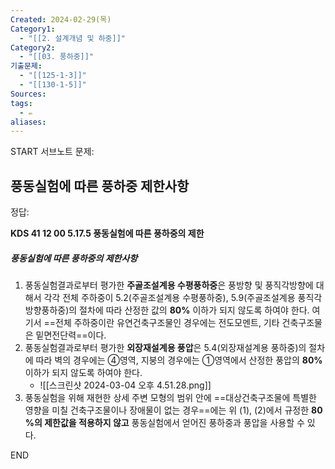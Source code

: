 ```yaml
---
Created: 2024-02-29(목)
Category1:
  - "[[2. 설계개념 및 하중]]"
Category2:
  - "[[03. 풍하중]]"
기출문제:
  - "[[125-1-3]]"
  - "[[130-1-5]]"
Sources: 
tags:
  - ✏️
aliases:
---
```

START
서브노트
문제:  
## 풍동실험에 따른 풍하중 제한사항 

정답: 

**KDS 41 12 00 5.17.5 풍동실험에 따른 풍하중의 제한**
##### 풍동실험에 따른 풍하중의 제한사항
1. 풍동실험결과로부터 평가한 **주골조설계용 수평풍하중**은 풍방향 및 풍직각방향에 대해서 각각 전체 주하중이 5.2(주골조설계용 수평풍하중), 5.9(주골조설계용 풍직각방향풍하중)의 절차에 따라 산정한 값의 **80%** 이하가 되지 않도록 하여야 한다. 여기서 ==전체 주하중이란 유연건축구조물인 경우에는 전도모멘트, 기타 건축구조물은 밑면전단력==이다.
2. 풍동실험결과로부터 평가한 **외장재설계용 풍압**은 5.4(외장재설계용 풍하중)의 절차에 따라 벽의 경우에는 ④영역, 지붕의 경우에는 ①영역에서 산정한 풍압의 **80%** 이하가 되지 않도록 하여야 한다.
	- ![[스크린샷 2024-03-04 오후 4.51.28.png]]
3. 풍동실험을 위해 재현한 상세 주변 모형의 범위 안에 ==대상건축구조물에 특별한 영향을 미칠 건축구조물이나 장애물이 없는 경우==에는 위 (1), (2)에서 규정한 **80 %의 제한값을 적용하지 않고** 풍동실험에서 얻어진 풍하중과 풍압을 사용할 수 있다.
<!--ID: 1709358531075-->
END


